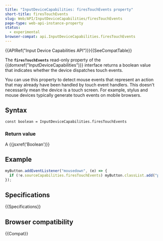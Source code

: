 ```yaml
---
title: "InputDeviceCapabilities: firesTouchEvents property"
short-title: firesTouchEvents
slug: Web/API/InputDeviceCapabilities/firesTouchEvents
page-type: web-api-instance-property
status:
  - experimental
browser-compat: api.InputDeviceCapabilities.firesTouchEvents
---
```


{{APIRef("Input Device Capabilities API")}}{{SeeCompatTable}}

The **`firesTouchEvents`** read-only property of the {{domxref("InputDeviceCapabilities")}} interface returns a boolean value that indicates whether the device dispatches touch events.

You can use this property to detect mouse events that represent an action that may
already have been handled by touch event handlers. This doesn't necessarily mean the
device is a touch screen. For example, stylus and mouse devices typically generate
touch events on mobile browsers.

## Syntax

```js-nolint
const boolean = InputDeviceCapabilities.firesTouchEvents
```

### Return value

A {{jsxref('Boolean')}}

## Example

```js
myButton.addEventListener("mousedown", (e) => {
  if (!e.sourceCapabilities.firesTouchEvents) myButton.classList.add("pressed");
});
```

## Specifications

{{Specifications}}

## Browser compatibility

{{Compat}}
